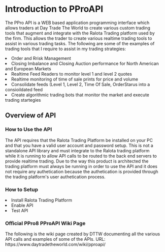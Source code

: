 <H1>Introduction to PProAPI</H1>
<p>The PPro API is a WEB based application programming interface which allows traders at Day Trade The World to create various custom trading tools that augment and integrate with the Ralota Trading platform used by the firm. This allows the trader to create various realtime trading tools to assist in various trading tasks. The following are some of the examples of trading tools that I require to assist in my trading strategies: 
<li>Order and Rrisk Management</li>
<li>Closing Imbalance and Closing Auction performance for North American and European Markets</li>
<li>Realtime Feed Readers to monitor level 1 and level 2 quotes</li>
<li>Realtime monitoring of time of sale prints for price and volume</li>
<li>Consolidate feeds (Level 1, Level 2, Time Of Sale, OrderStarus into a consioildated feed</li>
<li>Create algorithmic trading bots that monitor the market and execute trading startegies</li>
</p>
<H2>Overview of API</H2>
<H3>How to Use the API</H3>
<p>The API requires that the Ralota Trading Platform be installed on your PC and that you have a valid user account and password setup. This is not a standalone API library and must integrate to the Ralota trading platform while it is running to allow API calls to be routed to the back end servers to provide realtime trading. Due to the way this product is architected the trading platform must always be running in order to use the API and it does not require any authetication because the authetication is provided through the trading platform's user authetication process.</p>
<H3>How to Setup</H3>
<li>Install Ralota Trading Platform</li>
<li>Enable API</li>
<li>Test API</li>
<H3>Official PPro8 PProAPI Wiki  Page</H3>
<p>The following is the wiki page created by DTTW documenting all the various API calls and examples of some of the APIs. URL: https://www.daytradetheworld.com/wiki/pproapi/</p>


  

